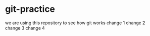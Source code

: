 # git-practice
we are using this repository to see how git works
change 1
change 2
change 3 
change 4
